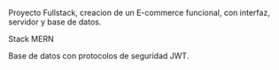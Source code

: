 Proyecto Fullstack, creacion de un E-commerce funcional, con interfaz, servidor y base de datos.

Stack MERN

Base de datos con protocolos de seguridad JWT.
